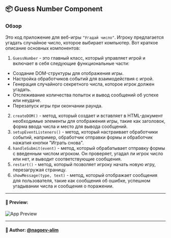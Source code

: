 ## 📦 Guess Number Component

### Обзор
Это код приложение для веб-игры `"Угадай число"`. Игроку предлагается угадать случайное число, которое выбирает компьютер. Вот краткое описание основных компонентов:

1. `GuessNumber` - это главный класс, который управляет игрой и включает в себя следующие функциональные части:
- Создание DOM-структуры для отображения игры.
- Настройка обработчиков событий для взаимодействия с игрой.
- Генерация случайного секретного числа, которое игрок должен угадать.
- Отслеживание количества попыток и вывод сообщений об успехе или неудаче.
- Перезапуск игры при окончании раунда. 
2. `createDOM()` - метод, который создает и вставляет в HTML-документ необходимые элементы для отображения игры, такие как заголовок, форма ввода числа и место для вывода сообщений.
3. `setupEventListeners()` - метод, который настраивает обработчики событий, например, обработчик отправки формы и обработчик нажатия кнопки "Играть снова".
4. `handleSubmit(event)` - метод, который обрабатывает отправку формы с введенным числом игроком. Он проверяет, угадал ли игрок число или нет, и выводит соответствующие сообщения. 
5. `restart()` - метод, который позволяет игроку начать новую игру, перезагружая страницу. 
6. `showMessage(type, text)` - метод, который отображает сообщения для пользователя, такие как сообщения об ошибке, успешном угадывании числа и сообщения о поражении.

---
#### 🌄 Preview:
![App Preview](https://lh3.googleusercontent.com/drive-viewer/AITFw-wIKbRJMslT47NJa33QJJuiH8jTEbrLy4tOxALMC_GCzqibW782jMQ7WPkR4_oX4RzJVKlY_cCmdpaZZobN-VXpiv6iaA=s1600)


-----
#### 🙌 Author: [@nagoev-alim](https://github.com/nagoev-alim)

